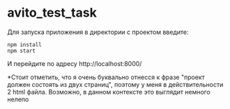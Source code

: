 # avito_test_task

Для запуска приложения в директории с проектом введите:

```
npm install
npm start
```

И перейдите по адресу http://localhost:8000/

*Стоит отметить, что я очень буквально отнесся к фразе "проект должен состоять из двух страниц", поэтому у меня в действительности 2 html файла. Возможно, в данном контексте это выглядит немного нелепо
